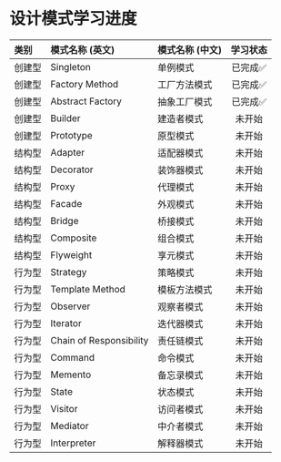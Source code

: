 # 设计模式学习进度

| 类别 | 模式名称 (英文) | 模式名称 (中文) | 学习状态 |
| :--- | :--- | :--- |:---:|
| 创建型 | Singleton | 单例模式 | 已完成✅ |
| 创建型 | Factory Method | 工厂方法模式 | 已完成✅ |
| 创建型 | Abstract Factory | 抽象工厂模式 | 已完成✅ |
| 创建型 | Builder | 建造者模式 | 未开始 |
| 创建型 | Prototype | 原型模式 | 未开始 |
| 结构型 | Adapter | 适配器模式 | 未开始 |
| 结构型 | Decorator | 装饰器模式 | 未开始 |
| 结构型 | Proxy | 代理模式 | 未开始 |
| 结构型 | Facade | 外观模式 | 未开始 |
| 结构型 | Bridge | 桥接模式 | 未开始 |
| 结构型 | Composite | 组合模式 | 未开始 |
| 结构型 | Flyweight | 享元模式 | 未开始 |
| 行为型 | Strategy | 策略模式 | 未开始 |
| 行为型 | Template Method | 模板方法模式 | 未开始 |
| 行为型 | Observer | 观察者模式 | 未开始 |
| 行为型 | Iterator | 迭代器模式 | 未开始 |
| 行为型 | Chain of Responsibility | 责任链模式 | 未开始 |
| 行为型 | Command | 命令模式 | 未开始 |
| 行为型 | Memento | 备忘录模式 | 未开始 |
| 行为型 | State | 状态模式 | 未开始 |
| 行为型 | Visitor | 访问者模式 | 未开始 |
| 行为型 | Mediator | 中介者模式 | 未开始 |
| 行为型 | Interpreter | 解释器模式 | 未开始 |